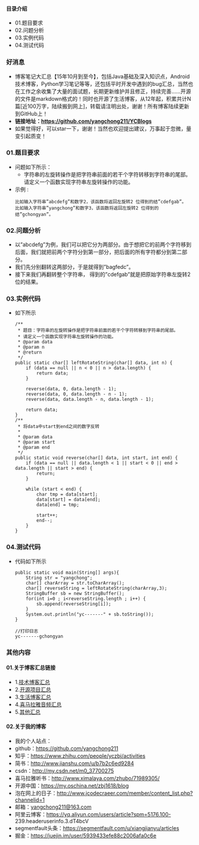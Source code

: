 #### 目录介绍
- 01.题目要求
- 02.问题分析
- 03.实例代码
- 04.测试代码



### 好消息
- 博客笔记大汇总【15年10月到至今】，包括Java基础及深入知识点，Android技术博客，Python学习笔记等等，还包括平时开发中遇到的bug汇总，当然也在工作之余收集了大量的面试题，长期更新维护并且修正，持续完善……开源的文件是markdown格式的！同时也开源了生活博客，从12年起，积累共计N篇[近100万字，陆续搬到网上]，转载请注明出处，谢谢！所有博客陆续更新到GitHub上！
- **链接地址：https://github.com/yangchong211/YCBlogs**
- 如果觉得好，可以star一下，谢谢！当然也欢迎提出建议，万事起于忽微，量变引起质变！






### 01.题目要求
- 问题如下所示：
    - 字符串的左旋转操作是把字符串前面的若干个字符转移到字符串的尾部。请定义一个函数实现字符串左旋转操作的功能。
- 示例 :
    ```
    比如输入字符串”abcdefg”和数字2，该函数将返回左旋转2 位得到的结”cdefgab”。
    比如输入字符串”yangchong”和数字3，该函数将返回左旋转2 位得到的结”gchongyan”。
    ```




### 02.问题分析
- 以”abcdefg”为例，我们可以把它分为两部分。由于想把它的前两个字符移到后面，我们就把前两个字符分到第一部分，把后面的所有字符都分到第二部分。
- 我们先分别翻转这两部分，于是就得到”bagfedc”。
- 接下来我们再翻转整个字符串， 得到的”cdefgab”就是把原始字符串左旋转2 位的结果。



### 03.实例代码
- 如下所示
    ```
    /**
     * 题目：字符串的左旋转操作是把字符串前面的若干个字符转移到字符串的尾部。
     * 请定义一个函数实现字符串左旋转操作的功能。
     * @param data
     * @param n
     * @return
     */
    public static char[] leftRotateString(char[] data, int n) {
        if (data == null || n < 0 || n > data.length) {
            return data;
        }
    
        reverse(data, 0, data.length - 1);
        reverse(data, 0, data.length - n - 1);
        reverse(data, data.length - n, data.length - 1);
    
        return data;
    }
    /**
     * 将data中start到end之间的数字反转
     *
     * @param data
     * @param start
     * @param end
     */
    public static void reverse(char[] data, int start, int end) {
        if (data == null || data.length < 1 || start < 0 || end > data.length || start > end) {
            return;
        }
    
        while (start < end) {
            char tmp = data[start];
            data[start] = data[end];
            data[end] = tmp;
    
            start++;
            end--;
        }
    }
    ```

### 04.测试代码
- 代码如下所示
    ```
    public static void main(String[] args){
    	String str = "yangchong";
    	char[] charArray = str.toCharArray();
    	char[] reverseString = leftRotateString(charArray,3);
    	StringBuffer sb = new StringBuffer();
    	for(int i=0 ; i<reverseString.length ; i++) {
    		sb.append(reverseString[i]);
    	}
    	System.out.println("yc-------" + sb.toString());
    }
    
    //打印日志
    yc-------gchongyan
    ```



### 其他内容
#### 01.关于博客汇总链接
- 1.[技术博客汇总](https://www.jianshu.com/p/614cb839182c)
- 2.[开源项目汇总](https://blog.csdn.net/m0_37700275/article/details/80863574)
- 3.[生活博客汇总](https://blog.csdn.net/m0_37700275/article/details/79832978)
- 4.[喜马拉雅音频汇总](https://www.jianshu.com/p/f665de16d1eb)
- 5.[其他汇总](https://www.jianshu.com/p/53017c3fc75d)



#### 02.关于我的博客
- 我的个人站点：
- github：https://github.com/yangchong211
- 知乎：https://www.zhihu.com/people/yczbj/activities
- 简书：http://www.jianshu.com/u/b7b2c6ed9284
- csdn：http://my.csdn.net/m0_37700275
- 喜马拉雅听书：http://www.ximalaya.com/zhubo/71989305/
- 开源中国：https://my.oschina.net/zbj1618/blog
- 泡在网上的日子：http://www.jcodecraeer.com/member/content_list.php?channelid=1
- 邮箱：yangchong211@163.com
- 阿里云博客：https://yq.aliyun.com/users/article?spm=5176.100- 239.headeruserinfo.3.dT4bcV
- segmentfault头条：https://segmentfault.com/u/xiangjianyu/articles
- 掘金：https://juejin.im/user/5939433efe88c2006afa0c6e










